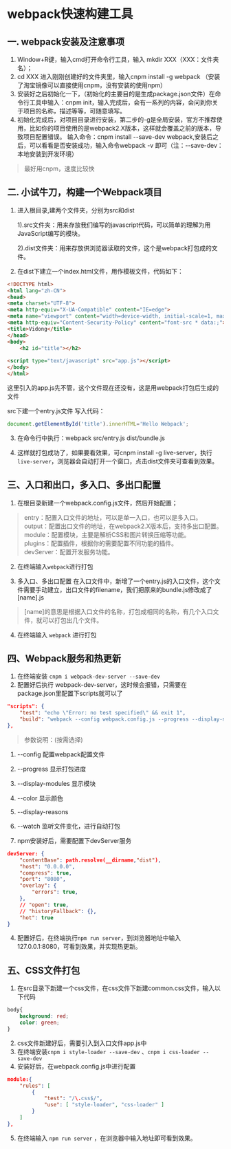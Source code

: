 # webpack快速构建工具

## 一. webpack安装及注意事项
1. Window+R键，输入cmd打开命令行工具，输入 mkdir XXX（XXX：文件夹名）；
2. cd XXX 进入刚刚创建好的文件夹里，输入cnpm install -g webpack （安装了淘宝镜像可以直接使用cnpm，没有安装的使用npm）
3. 安装好之后初始化一下，（初始化的主要目的是生成package.json文件）在命令行工具中输入：cnpm init，输入完成后，会有一系列的内容，会问到你关于项目的名称，描述等等，可随意填写。
4. 初始化完成后，对项目目录进行安装，第二步的-g是全局安装，官方不推荐使用，比如你的项目使用的是webpack2.X版本，这样就会覆盖之前的版本，导致项目配置错误。
输入命令：cnpm install --save-dev webpack,安装后之后，可以看看是否安装成功，输入命令webpack -v 即可（注：--save-dev：本地安装到开发环境）

> 最好用cnpm，速度比较快

## 二. 小试牛刀，构建一个Webpack项目
1. 进入根目录,建两个文件夹，分别为src和dist

   1).src文件夹：用来存放我们编写的javascript代码，可以简单的理解为用JavaScript编写的模块。

   2).dist文件夹：用来存放供浏览器读取的文件，这个是webpack打包成的文件。

2. 在dist下建立一个index.html文件，用作模板文件，代码如下：
```html
<!DOCTYPE html>
<html lang="zh-CN">
<head>
<meta charset="UTF-8">
<meta http-equiv="X-UA-Compatible" content="IE=edge">
<meta name="viewport" content="width=device-width, initial-scale=1, maximum-scale=1">
<meta http-equiv="Content-Security-Policy" content="font-src * data:;"> 
<title>Vidong</title>
</head>
<body>
    <h2 id="title"></h2>
    
<script type="text/javascript" src="app.js"></script>
</body>
</html>
```
这里引入的app.js先不管，这个文件现在还没有，这是用webpack打包后生成的文件

src下建一个entry.js文件 写入代码：
```js
document.getElementById('title').innerHTML='Hello Webpack';
``` 
3. 在命令行中执行：webpack src/entry.js dist/bundle.js

4. 这样就打包成功了，如果要看效果，可cnpm install -g live-server，执行```live-server```，浏览器会自动打开一个窗口，点击dist文件夹可查看到效果。

## 三、入口和出口，多入口、多出口配置
1. 在根目录新建一个webpack.config.js文件，然后开始配置；
> entry：配置入口文件的地址，可以是单一入口，也可以是多入口。   
> output：配置出口文件的地址，在webpack2.X版本后，支持多出口配置。   
> module：配置模块，主要是解析CSS和图片转换压缩等功能。   
> plugins：配置插件，根据你的需要配置不同功能的插件。   
> devServer：配置开发服务功能。

2. 在终端输入```webpack```进行打包

3. 多入口、多出口配置
在入口文件中，新增了一个entry.js的入口文件，这个文件需要手动建立，出口文件的filename，我们把原来的bundle.js修改成了[name].js

> [name]的意思是根据入口文件的名称，打包成相同的名称，有几个入口文件，就可以打包出几个文件。

4. 在终端输入 ```webpack``` 进行打包

## 四、Webpack服务和热更新
1. 在终端安装 `cnpm i webpack-dev-server --save-dev`
2. 配置好后执行 webpack-dev-server，这时候会报错，只需要在package.json里配置下scripts就可以了

```json
"scripts": {
    "test": "echo \"Error: no test specified\" && exit 1",
    "build": "webpack --config webpack.config.js --progress --display-modules --colors --display-reasons"
},
```
> 参数说明：(按需选择)   
1. --config 配置webpack配置文件
2. --progress 显示打包进度
3. --display-modules 显示模块
4. --color 显示颜色
5. --display-reasons
6. --watch 监听文件变化，进行自动打包

3. npm安装好后，需要配置下devServer服务
```json
devServer: {
    "contentBase": path.resolve(__dirname,"dist"),
    "host": "0.0.0.0",
    "compress": true,
    "port": "8080",
    "overlay": {
        "errors": true,
    },
    // "open": true,
    // "historyFallback": {},
    "hot": true
}
```
4. 配置好后，在终端执行`npm run server`，到浏览器地址中输入127.0.0.1:8080，可看到效果，并实现热更新。

## 五、CSS文件打包
1. 在src目录下新建一个css文件，在css文件下新建common.css文件，输入以下代码
```css
body{
    background: red;
    color: green;
}
```
2. css文件新建好后，需要引入到入口文件app.js中
3. 在终端安装`cnpm i style-loader --save-dev` 、`cnpm i css-loader --save-dev`
4. 安装好后，在webpack.config.js中进行配置
```json
module:{
    "rules": [
        {
            "test": "/\.css$/",
            "use": [ "style-loader", "css-loader" ]
        }
    ]
},
```
5. 在终端输入 `npm run server` ，在浏览器中输入地址即可看到效果。